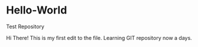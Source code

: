 # Hello-World
Test Repository

Hi There!
This is my first edit to the file. Learning GIT repository now a days.
